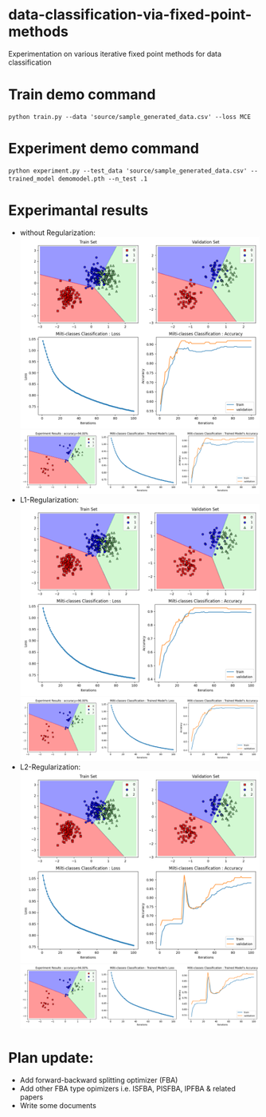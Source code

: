 # data-classification-via-fixed-point-methods
Experimentation on various iterative fixed point methods for data classification

# Train demo command
```
python train.py --data 'source/sample_generated_data.csv' --loss MCE
```
# Experiment demo command
```
python experiment.py --test_data 'source/sample_generated_data.csv' --trained_model demomodel.pth --n_test .1
```
# Experimantal results
- without Regularization:
![This is an image](img/demo_trained_results.png)
![This is an image](img/demo_experiment_results.png)
- L1-Regularization:
![This is an image](img/l1_trained_results.png)
![This is an image](img/l1_experiment_results.png)
- L2-Regularization:
![This is an image](img/l2_trained_results.png)
![This is an image](img/l2_experiment_results.png)
# Plan update:
- Add forward-backward splitting optimizer (FBA)
- Add other FBA type opimizers i.e. ISFBA, PISFBA, IPFBA & related papers
- Write some documents
